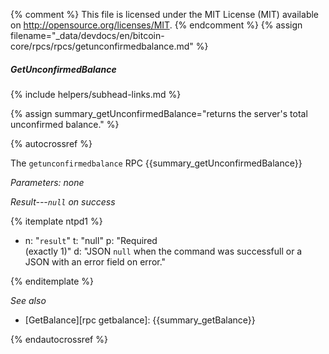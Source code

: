 {% comment %}
This file is licensed under the MIT License (MIT) available on
http://opensource.org/licenses/MIT.
{% endcomment %}
{% assign filename="_data/devdocs/en/bitcoin-core/rpcs/rpcs/getunconfirmedbalance.md" %}

##### GetUnconfirmedBalance
{% include helpers/subhead-links.md %}

{% assign summary_getUnconfirmedBalance="returns the server's total unconfirmed balance." %}

{% autocrossref %}

The `getunconfirmedbalance` RPC {{summary_getUnconfirmedBalance}}

*Parameters: none*

*Result---`null` on success*

{% itemplate ntpd1 %}
- n: "`result`"
  t: "null"
  p: "Required<br>(exactly 1)"
  d: "JSON `null` when the command was successfull or a JSON with an error field on error."

{% enditemplate %}

*See also*

* [GetBalance][rpc getbalance]: {{summary_getBalance}}

{% endautocrossref %}
